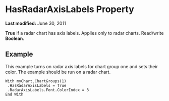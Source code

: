 
# HasRadarAxisLabels Property

 **Last modified:** June 30, 2011

 **True** if a radar chart has axis labels. Applies only to radar charts. Read/write **Boolean**.

## Example

This example turns on radar axis labels for chart group one and sets their color. The example should be run on a radar chart.


```
With myChart.ChartGroups(1) 
 .HasRadarAxisLabels = True 
 .RadarAxisLabels.Font.ColorIndex = 3 
End With
```

